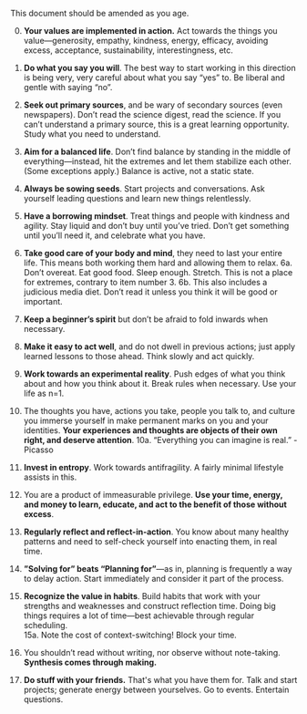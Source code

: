 This document should be amended as you age. 

0. **Your values are implemented in action.** Act towards the things you value—generosity, empathy, kindness, energy, efficacy, avoiding excess, acceptance, sustainability, interestingness, etc. 

1. **Do what you say you will**. The best way to start working in this direction is being very, very careful about what you say “yes” to. Be liberal and gentle with saying “no”.

2. **Seek out primary sources**, and be wary of secondary sources (even newspapers). Don’t read the science digest, read the science. If you can’t understand a primary source, this is a great learning opportunity. Study what you need to understand. 
    
3. **Aim for a balanced life**. Don’t find balance by standing in the middle of everything—instead, hit the extremes and let them stabilize each other. (Some exceptions apply.) Balance is active, not a static state. 

4. **Always be sowing seeds**. Start projects and conversations. Ask yourself leading questions and learn new things relentlessly.

5. **Have a borrowing mindset**. Treat things and people with kindness and agility. Stay liquid and don’t buy until you’ve tried. Don’t get something until you’ll need it, and celebrate what you have. 

6. **Take good care of your body and mind**, they need to last your entire life. This means both working them hard and allowing them to relax. 
	6a. Don’t overeat. Eat good food. Sleep enough. Stretch. This is not a place for extremes, contrary to item number 3. 
	6b. This also includes a judicious media diet. Don’t read it unless you think it will be good or important. 

7. **Keep a beginner’s spirit** but don’t be afraid to fold inwards when necessary. 

8. **Make it easy to act well**, and do not dwell in previous actions; just apply learned lessons to those ahead. Think slowly and act quickly. 

9. **Work towards an experimental reality**. Push edges of what you think about and how you think about it. Break rules when necessary. Use your life as n=1. 

10. The thoughts you have, actions you take, people you talk to, and culture you immerse yourself in make permanent marks on you and your identities. **Your experiences and thoughts are objects of their own right, and deserve attention**. 
	10a. “Everything you can imagine is real.” - Picasso

11. **Invest in entropy**. Work towards antifragility. A fairly minimal lifestyle assists in this. 

12. You are a product of immeasurable privilege. **Use your time, energy, and money to learn, educate, and act to the benefit of those without excess**. 

13. **Regularly reflect and reflect-in-action**. You know about many healthy patterns and need to self-check yourself into enacting them, in real time. 

14. **”Solving for” beats “Planning for”**—as in, planning is frequently a way to delay action. Start immediately and consider it part of the process. 

15. **Recognize the value in habits**. Build habits that work with your strengths and weaknesses and construct reflection time. Doing big things requires a lot of time—best achievable through regular scheduling.   
	15a. Note the cost of context-switching! Block your time. 
	
16. You shouldn’t read without writing, nor observe without note-taking. **Synthesis comes through making.**

17. **Do stuff with your friends.** That's what you have them for. Talk and start projects;  generate energy between yourselves. Go to events. Entertain questions.